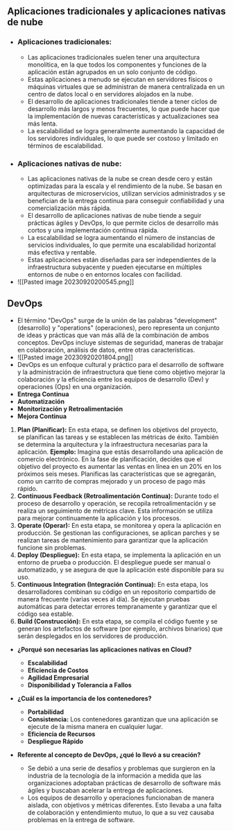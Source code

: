 
## Aplicaciones tradicionales y aplicaciones nativas de nube


- ### Aplicaciones tradicionales:
	- Las aplicaciones tradicionales suelen tener una arquitectura monolítica, en la que todos los componentes y funciones de la aplicación están agrupados en un solo conjunto de código.
	- Estas aplicaciones a menudo se ejecutan en servidores físicos o máquinas virtuales que se administran de manera centralizada en un centro de datos local o en servidores alojados en la nube.
	- El desarrollo de aplicaciones tradicionales tiende a tener ciclos de desarrollo más largos y menos frecuentes, lo que puede hacer que la implementación de nuevas características y actualizaciones sea más lenta.
	- La escalabilidad se logra generalmente aumentando la capacidad de los servidores individuales, lo que puede ser costoso y limitado en términos de escalabilidad.
- ### Aplicaciones nativas de nube:
	- Las aplicaciones nativas de la nube se crean desde cero y están optimizadas para la escala y el rendimiento de la nube. Se basan en arquitecturas de microservicios, utilizan servicios administrados y se benefician de la entrega continua para conseguir confiabilidad y una comercialización más rápida.
	- El desarrollo de aplicaciones nativas de nube tiende a seguir prácticas ágiles y DevOps, lo que permite ciclos de desarrollo más cortos y una implementación continua rápida.
	- La escalabilidad se logra aumentando el número de instancias de servicios individuales, lo que permite una escalabilidad horizontal más efectiva y rentable.
	- Estas aplicaciones están diseñadas para ser independientes de la infraestructura subyacente y pueden ejecutarse en múltiples entornos de nube o en entornos locales con facilidad.
- ![[Pasted image 20230920200545.png]]

## DevOps
- El término "DevOps" surge de la unión de las palabras "development" (desarrollo) y "operations" (operaciones), pero representa un conjunto de ideas y prácticas que van más allá de la combinación de ambos conceptos. DevOps incluye sistemas de seguridad, maneras de trabajar en colaboración, análisis de datos, entre otras características.
- ![[Pasted image 20230920201804.png]]
- DevOps es un enfoque cultural y práctico para el desarrollo de software y la administración de infraestructura que tiene como objetivo mejorar la colaboración y la eficiencia entre los equipos de desarrollo (Dev) y operaciones (Ops) en una organización.
- **Entrega Continua**
- **Automatización**
- **Monitorización y Retroalimentación**
- **Mejora Continua**
1. **Plan (Planificar):** En esta etapa, se definen los objetivos del proyecto, se planifican las tareas y se establecen las métricas de éxito. También se determina la arquitectura y la infraestructura necesarias para la aplicación. **Ejemplo:** Imagina que estás desarrollando una aplicación de comercio electrónico. En la fase de planificación, decides que el objetivo del proyecto es aumentar las ventas en línea en un 20% en los próximos seis meses. Planificas las características que se agregarán, como un carrito de compras mejorado y un proceso de pago más rápido.
2. **Continuous Feedback (Retroalimentación Continua):** Durante todo el proceso de desarrollo y operación, se recopila retroalimentación y se realiza un seguimiento de métricas clave. Esta información se utiliza para mejorar continuamente la aplicación y los procesos.
3. **Operate (Operar):** En esta etapa, se monitorea y opera la aplicación en producción. Se gestionan las configuraciones, se aplican parches y se realizan tareas de mantenimiento para garantizar que la aplicación funcione sin problemas.
4. **Deploy (Despliegue):** En esta etapa, se implementa la aplicación en un entorno de prueba o producción. El despliegue puede ser manual o automatizado, y se asegura de que la aplicación esté disponible para su uso.
5. **Continuous Integration (Integración Continua):** En esta etapa, los desarrolladores combinan su código en un repositorio compartido de manera frecuente (varias veces al día). Se ejecutan pruebas automáticas para detectar errores tempranamente y garantizar que el código sea estable.
6. **Build (Construcción):** En esta etapa, se compila el código fuente y se generan los artefactos de software (por ejemplo, archivos binarios) que serán desplegados en los servidores de producción.

- **¿Porqué son necesarias las aplicaciones nativas en Cloud?**
	- **Escalabilidad**
	- **Eficiencia de Costos**
	- **Agilidad Empresarial**
	- **Disponibilidad y Tolerancia a Fallos**

- **¿Cuál es la importancia de los contenedores?**
	- **Portabilidad**
	- **Consistencia:** Los contenedores garantizan que una aplicación se ejecute de la misma manera en cualquier lugar.
	- **Eficiencia de Recursos**
	- **Despliegue Rápido**

- **Referente al concepto de DevOps, ¿qué lo llevó a su creación?**
	- Se debió a una serie de desafíos y problemas que surgieron en la industria de la tecnología de la información a medida que las organizaciones adoptaban prácticas de desarrollo de software más ágiles y buscaban acelerar la entrega de aplicaciones.
	- Los equipos de desarrollo y operaciones funcionaban de manera aislada, con objetivos y métricas diferentes. Esto llevaba a una falta de colaboración y entendimiento mutuo, lo que a su vez causaba problemas en la entrega de software.
